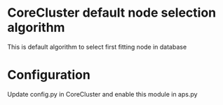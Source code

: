 # CoreCluster default node selection algorithm
This is default algorithm to select first fitting node in database

# Configuration
Update config.py in CoreCluster and enable this module in aps.py

